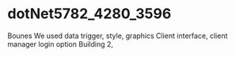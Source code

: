 
# dotNet5782_4280_3596
Bounes
We used data trigger, style, graphics
Client interface, client manager login option
Building 2,

